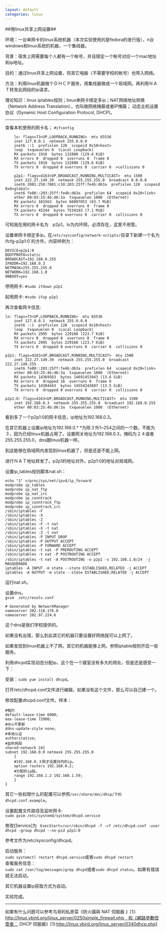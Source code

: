 ```yaml
---
layout: default
categories: linux
---
```

##用linux共享上网设置##

环境：一台单网卡的linux系统机器（本次实验使用的是fedora的发行版），n台windows和linux系统的机器，一个集线器。<br>


背景：宿舍上网需要每个人都有一个帐号，并且限定一个帐号对应一个mac地址和ip地址。


目的：通过linux共享上网设置，将其它电脑（不需要学校的帐号）也带入网络。</br>


方法：利用linux机器做个ＤＨＣＰ服务，用集线器做成一个局域网。再利用ＮＡＴ转发此网段的ip请求。

理论知识：linux iptables规则；linux单网卡绑定多ip；NAT网络地址转换（Network Address Translation），也叫做网络掩蔽或者IP掩蔽； 动态主机设置协议（Dynamic Host Configuration Protocol, DHCP)。

***
查看本机使用的网卡名；
`#ifconfig`

        lo: flags=73<UP,LOOPBACK,RUNNING>  mtu 65536
        inet 127.0.0.1  netmask 255.0.0.0
        inet6 ::1  prefixlen 128  scopeid 0x10<host>
        loop  txqueuelen 0  (Local Loopback)
        RX packets 1918  bytes 132800 (129.6 KiB)
        RX errors 0  dropped 0  overruns 0  frame 0
        TX packets 1918  bytes 132800 (129.6 KiB)
        TX errors 0  dropped 0 overruns 0  carrier 0  >collisions 0

        p2p1: flags=4163<UP,BROADCAST,RUNNING,MULTICAST>  mtu 1500
        inet 222.27.149.39  netmask 255.255.255.0  broadcast 0.0.0.0
        inet6 2001:250:7801:c10:203:25ff:fe4b:d63a  prefixlen 128  scopeid 0x0<global>
        inet6 fe80::203:25ff:fe4b:d63a  prefixlen 64  scopeid 0x20<link>
        ether 00:03:25:4b:d6:3a  txqueuelen 1000  (Ethernet)
        RX packets 101563  bytes 66897853 (63.7 MiB)
        RX errors 0  dropped 0  overruns 0  frame 0
        TX packets 45244  bytes 7534193 (7.1 MiB)
        TX errors 0  dropped 0 overruns 0  carrier 0  collisions 0

可知我在用的网卡名为　p2p1。lo为内环网，必须存在，这里不用管。

设置单网卡绑定多ip。在`/etc/sysconfig/network-scripts/`目录下新建一个名为ifcfg-p2p1:0`的方件。内容样例为：

    DEVICE=p2p1:0
    BOOTPROTO=static
    BROADCAST=192.168.0.255
    IPADDR=192.168.0.3
    NETMASK=255.255.255.0
    NETWORK=192.168.1.0
    ONBOOT=yes

停用网卡: `#sudo ifdown p2p1`

起用网卡: `#sudo ifup p2p1`

再次查看网卡信息:

    lo: flags=73<UP,LOOPBACK,RUNNING>  mtu 65536
        inet 127.0.0.1  netmask 255.0.0.0
        inet6 ::1  prefixlen 128  scopeid 0x10<host>
        loop  txqueuelen 0  (Local Loopback)
        RX packets 2995  bytes 229168 (223.7 KiB)
        RX errors 0  dropped 0  overruns 0  frame 0
        TX packets 2995  bytes 229168 (223.7 KiB)
        TX errors 0  dropped 0 overruns 0  carrier 0  collisions 0

    p2p1: flags=4163<UP,BROADCAST,RUNNING,MULTICAST>  mtu 1500
        inet 222.27.149.39  netmask 255.255.255.0  broadcast 222.27.149.255
        inet6 fe80::203:25ff:fe4b:d63a  prefixlen 64  scopeid 0x20<link>
        ether 00:03:25:4b:d6:3a  txqueuelen 1000  (Ethernet)
        RX packets 14369563  bytes 14691453943 (13.6 GiB)
        RX errors 0  dropped 16  overruns 0  frame 0
        TX packets 14304443  bytes 14554243607 (13.5 GiB)
        TX errors 0  dropped 0 overruns 0  carrier 0  collisions 0

    p2p1:0: flags=4163<UP,BROADCAST,RUNNING,MULTICAST>  mtu 1500
        inet 192.168.0.3  netmask 255.255.255.0  broadcast 192.168.0.255
        ether 00:03:25:4b:d6:3a  txqueuelen 1000  (Ethernet)

看到多了一个p2p1:0的网卡信息，ip地址为192.168.0.3。

在其它机器上设置ip地址为192.168.0.* *为除３外1~254之间的一个数。不能为３，因为已经linux机器占用了。设置网关地址为192.168.0.3，掩码为２４或者255.255.255.0，dns跟linux机器一样。

到这能够在局域网内发现到linux机器了，但是还是不能上网。

进行ＮＡＴ地址转发了。p2p1的地址对外，p2p1:0的地址对局域网。

设置ip_tables规则脚本nat.sh：
  
    echo "1" >/proc/sys/net/ipv4/ip_forward
    modprobe ip_tables
    modprobe ip_nat_ftp
    modprobe ip_nat_irc
    modprobe ip_conntrack
    modprobe ip_conntrack_ftp
    modprobe ip_conntrack_irc
    /sbin/iptables -F
    /sbin/iptables -X
    /sbin/iptables -Z
    /sbin/iptables -F -t nat
    /sbin/iptables -X -t nat
    /sbin/iptables -Z -t nat
    /sbin/iptables -P INPUT DROP
    /sbin/iptables -P OUTPUT ACCEPT
    /sbin/iptables -P FORWARD ACCEPT
    /sbin/iptables -t nat -P PREROUTING ACCEPT
    /sbin/iptables -t nat -P POSTROUTING ACCEPT
    /sbin/iptables -t nat -A POSTROUTING -o p2p1 -s 192.168.1.0/24　-j MASQUERADE
    iptables -A INPUT -m state --state ESTABLISHED,RELATED -j ACCEPT
    iptables -A OUTPUT -m state --state ESTABLISHED,RELATED -j ACCEPT

运行nat.sh。

设置dns。<br>
`gvim  /etc/resolv.conf`<br>

    # Generated by NetworkManager
    nameserver 202.118.176.8
    nameserver 202.97.224.6
这个dns是我们学校提供的。

如果没有出错，那么到此其它的机器只要设置好网络就可以上网了。

如果发现到linux机器上不了网，其它的机器能够上网，参照iptable规则开启一些服务。

利用dhcpd实现动态分配ip，这个在一个寢室没有多大的用处，但是还是感受一下：

安装：`sudo yum install dhcpd`。

打开/etc/dhcpd.conf文件进行编辑，如果没有这个文件，那么可以自己建一个。

修改配置dhcpd.conf文件。样本：



    #租约
    default-lease-time 6000;
    max-lease-time 72000;
    #dns不更新
    ddns-update-style none;
    #本地认证
    authoritative;
    #监听网段
    shared-network 24{
    subnet 192.168.0.0 netmask 255.255.255.0
        {
        #192.168.0.３刚才设置对内的ip。
        option routers 192.168.0.2;
        #分配的ip段。
        range 192.168.1.2 192.168.1.59;
        }
    }

其它一些权限什么的配置可以参照`/usr/share/doc/dhcp/下的dhcpd.conf.example`。

设置配置文件路径及监听网卡:</br>     `sudo gvim /etc/systemd/system/dhcpd.service`


修改[Service]为
`
ExecStart=/usr/sbin/dhcpd -f -cf /etc/dhcpd.conf -user dhcpd -group dhcpd --no-pid p2p1:0`

参考文件为/etc/sysconfig/dhcpd。

启动服务：<br>`sudo systemctl restart dhcpd.service`或者`sudo dhcpd restart`<br>查看服务信息：<br>`sudo cat /var/log/messages|grep dhcpd`或者`sudo dhcpd status`。如果有错误就无法启动。

其它机器设置ip获取方式为自动。

实验完成。
***
如果有什么问题可以参考鸟哥的私房菜《防火牆與 NAT 伺服器 》[1]: http://linux.vbird.org/linux_server/0250simple_firewall.php　和《網路參數控管者： DHCP 伺服器》[1]:http://linux.vbird.org/linux_server/0340dhcp.php]